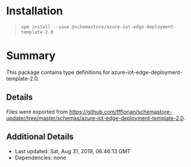 # Installation
> `npm install --save @schemastore/azure-iot-edge-deployment-template-2.0`

# Summary
This package contains type definitions for azure-iot-edge-deployment-template-2.0.

## Details
Files were exported from https://github.com/ffflorian/schemastore-updater/tree/master/schemas/azure-iot-edge-deployment-template-2.0.

## Additional Details
* Last updated: Sat, Aug 31, 2019, 06:46:13 GMT
* Dependencies: none
